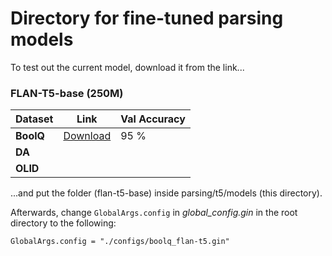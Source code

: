 # Directory for fine-tuned parsing models

To test out the current model, download it from the link...

### FLAN-T5-base (250M)

| Dataset    | Link                                                                            | Val Accuracy |
|------------|---------------------------------------------------------------------------------|--------------|
| **BoolQ**  | [Download](https://cloud.dfki.de/owncloud/index.php/s/5aZPC4mTWLKeQ9x/download) | 95 %         |
| **DA**     |                                                                                 |              |
| **OLID**   |                                                                                 |              |

...and put the folder (flan-t5-base) inside parsing/t5/models (this directory).

Afterwards, change `GlobalArgs.config` in *global_config.gin* in the root directory to the following:

```
GlobalArgs.config = "./configs/boolq_flan-t5.gin"
```
